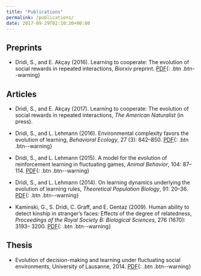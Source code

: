 ```yaml
---
title: "Publications"
permalink: /publications/
date: 2017-09-29T02:10:20+00:00
---
```


## Preprints

- Dridi, S., and E. Akçay (2016). Learning to cooperate: The evolution of social rewards in repeated interactions, *Biorxiv* preprint. [PDF](/assets/articles/Dridi16.pdf){: .btn .btn--warning}

## Articles

- Dridi, S., and E. Akçay (2017). Learning to cooperate: The evolution of social rewards in repeated interactions, *The American Naturalist* (in press).

- Dridi, S., and L. Lehmann (2016). Environmental complexity favors the evolution of learning, *Behavioral Ecology*, 27 (3): 842–850. [PDF](https://www.dropbox.com/s/kisw4eitpnhckal/Dridi15b.pdf?dl=0){: .btn .btn--warning}

- Dridi, S., and L. Lehmann (2015). A model for the evolution of reinforcement learning in fluctuating games, *Animal Behavior*, 104: 87–114. [PDF](https://www.dropbox.com/s/soc3fjctlp67r7o/Dridi15.pdf?dl=0){: .btn .btn--warning}

- Dridi, S., and L. Lehmann (2014). On learning dynamics underlying the evolution of learning rules, *Theoretical Population Biology*, 91: 20–36. [PDF](https://www.dropbox.com/s/nrcrlys7qaqd8yr/Dridi14.pdf?dl=0){: .btn .btn--warning}

- Kaminski, G., S. Dridi, C. Graff, and E. Gentaz (2009). Human ability to detect kinship in stranger’s faces: Effects of the degree of relatedness, *Proceedings of the Royal Society B: Biological Sciences*, 276 (1670): 3193– 3200. [PDF](https://www.dropbox.com/s/11wu3846uhjs4va/Kaminski09.pdf?dl=0){: .btn .btn--warning}

## Thesis

- Evolution of decision-making and learning under fluctuating social environments, University of Lausanne, 2014. [PDF](https://serval.unil.ch/resource/serval:BIB_1DDFB1905EC8.P001/REF){: .btn .btn--warning}
